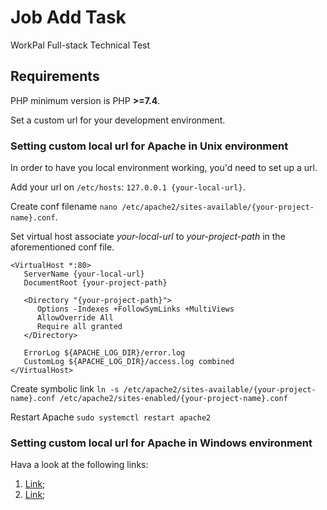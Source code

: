 # Job Add Task
WorkPal Full-stack Technical Test

## Requirements
PHP minimum version is PHP **>=7.4**.

Set a custom url for your development environment.

### Setting custom local url for Apache in Unix environment
In order to have you local environment working, you'd need to set up a url.

Add your url on `/etc/hosts`: `127.0.0.1 {your-local-url}`.

Create conf filename `nano /etc/apache2/sites-available/{your-project-name}.conf`.

Set virtual host associate *your-local-url* to *your-project-path* in the aforementioned conf file.
```
<VirtualHost *:80>
   ServerName {your-local-url}
   DocumentRoot {your-project-path}

   <Directory "{your-project-path}">
      Options -Indexes +FollowSymLinks +MultiViews
      AllowOverride All
      Require all granted
   </Directory>

   ErrorLog ${APACHE_LOG_DIR}/error.log
   CustomLog ${APACHE_LOG_DIR}/access.log combined
</VirtualHost>
```

Create symbolic link
`ln -s /etc/apache2/sites-available/{your-project-name}.conf /etc/apache2/sites-enabled/{your-project-name}.conf`

Restart Apache
`sudo systemctl restart apache2`

### Setting custom local url for Apache in Windows environment
Hava a look at the following links:
1. [Link](https://www.cloudways.com/blog/configure-virtual-host-on-windows-10-for-wordpress/);
2. [Link](https://stackoverflow.com/questions/2658173/set-up-apache-virtualhost-on-windows);